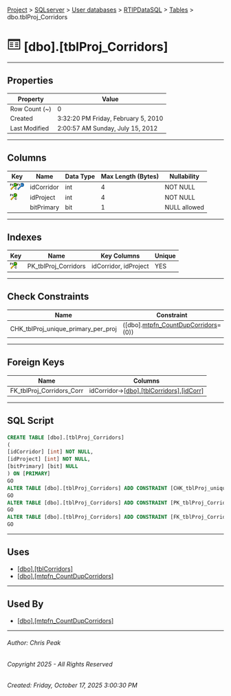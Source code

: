 #### 

[Project](../../../../index.md) > [SQLserver](../../../index.md) > [User databases](../../index.md) > [RTIPDataSQL](../index.md) > [Tables](Tables.md) > dbo.tblProj_Corridors

# ![Tables](../../../../Images/Table32.png) [dbo].[tblProj_Corridors]

---

## <a name="#properties"></a>Properties

| Property | Value |
|---|---|
| Row Count (~) | 0 |
| Created | 3:32:20 PM Friday, February 5, 2010 |
| Last Modified | 2:00:57 AM Sunday, July 15, 2012 |


---

## <a name="#columns"></a>Columns

| Key | Name | Data Type | Max Length (Bytes) | Nullability |
|---|---|---|---|---|
| [![Cluster Primary Key PK_tblProj_Corridors: idCorridor\idProject](../../../../Images/pkcluster.png)](#indexes)[![Foreign Keys FK_tblProj_Corridors_Corr: [dbo].[tblCorridors].idCorridor](../../../../Images/fk.png)](#foreignkeys) | idCorridor | int | 4 | NOT NULL |
| [![Cluster Primary Key PK_tblProj_Corridors: idCorridor\idProject](../../../../Images/pkcluster.png)](#indexes) | idProject | int | 4 | NOT NULL |
|  | bitPrimary | bit | 1 | NULL allowed |


---

## <a name="#indexes"></a>Indexes

| Key | Name | Key Columns | Unique |
|---|---|---|---|
| [![Cluster Primary Key PK_tblProj_Corridors: idCorridor\idProject](../../../../Images/pkcluster.png)](#indexes) | PK_tblProj_Corridors | idCorridor, idProject | YES |


---

## <a name="#checkconstraints"></a>Check Constraints

| Name | Constraint |
|---|---|
| CHK_tblProj_unique_primary_per_proj | ([dbo].[mtpfn_CountDupCorridors]()=(0)) |


---

## <a name="#foreignkeys"></a>Foreign Keys

| Name | Columns |
|---|---|
| FK_tblProj_Corridors_Corr | idCorridor->[[dbo].[tblCorridors].[idCorr]](dbo_tblCorridors.md) |


---

## <a name="#sqlscript"></a>SQL Script

```sql
CREATE TABLE [dbo].[tblProj_Corridors]
(
[idCorridor] [int] NOT NULL,
[idProject] [int] NOT NULL,
[bitPrimary] [bit] NULL
) ON [PRIMARY]
GO
ALTER TABLE [dbo].[tblProj_Corridors] ADD CONSTRAINT [CHK_tblProj_unique_primary_per_proj] CHECK (([dbo].[mtpfn_CountDupCorridors]()=(0)))
GO
ALTER TABLE [dbo].[tblProj_Corridors] ADD CONSTRAINT [PK_tblProj_Corridors] PRIMARY KEY CLUSTERED ([idCorridor], [idProject]) ON [PRIMARY]
GO
ALTER TABLE [dbo].[tblProj_Corridors] ADD CONSTRAINT [FK_tblProj_Corridors_Corr] FOREIGN KEY ([idCorridor]) REFERENCES [dbo].[tblCorridors] ([idCorr])
GO

```


---

## <a name="#uses"></a>Uses

* [[dbo].[tblCorridors]](dbo_tblCorridors.md)
* [[dbo].[mtpfn_CountDupCorridors]](../Programmability/Functions/Scalar-valued_Functions/dbo_mtpfn_CountDupCorridors.md)


---

## <a name="#usedby"></a>Used By

* [[dbo].[mtpfn_CountDupCorridors]](../Programmability/Functions/Scalar-valued_Functions/dbo_mtpfn_CountDupCorridors.md)


---

###### Author:  Chris Peak

###### Copyright 2025 - All Rights Reserved

###### Created: Friday, October 17, 2025 3:00:30 PM

